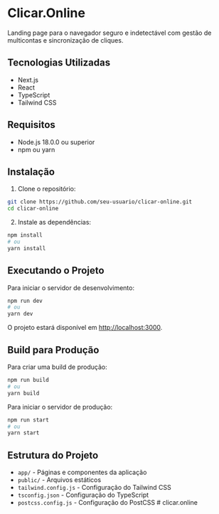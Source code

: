 # Clicar.Online

Landing page para o navegador seguro e indetectável com gestão de multicontas e sincronização de cliques.

## Tecnologias Utilizadas

- Next.js
- React
- TypeScript
- Tailwind CSS

## Requisitos

- Node.js 18.0.0 ou superior
- npm ou yarn

## Instalação

1. Clone o repositório:
```bash
git clone https://github.com/seu-usuario/clicar-online.git
cd clicar-online
```

2. Instale as dependências:
```bash
npm install
# ou
yarn install
```

## Executando o Projeto

Para iniciar o servidor de desenvolvimento:

```bash
npm run dev
# ou
yarn dev
```

O projeto estará disponível em [http://localhost:3000](http://localhost:3000).

## Build para Produção

Para criar uma build de produção:

```bash
npm run build
# ou
yarn build
```

Para iniciar o servidor de produção:

```bash
npm run start
# ou
yarn start
```

## Estrutura do Projeto

- `app/` - Páginas e componentes da aplicação
- `public/` - Arquivos estáticos
- `tailwind.config.js` - Configuração do Tailwind CSS
- `tsconfig.json` - Configuração do TypeScript
- `postcss.config.js` - Configuração do PostCSS # clicar.online
